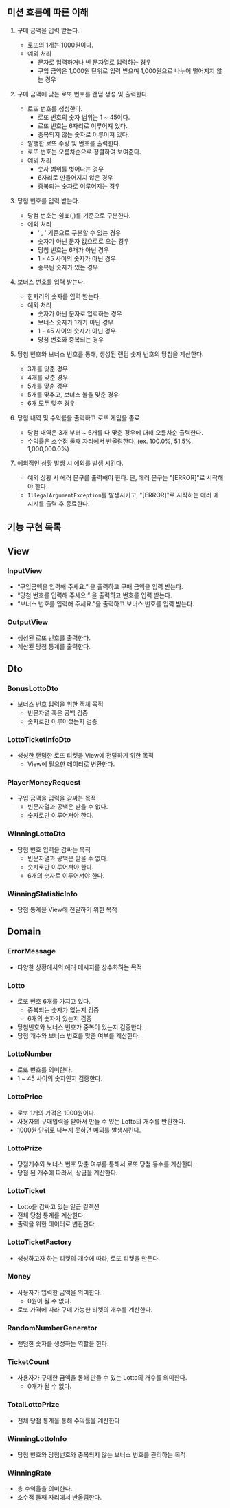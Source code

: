 ## 미션 흐름에 따른 이해

1. 구매 금액을 입력 받는다.
    - 로또의 1개는 1000원이다.
    - 예외 처리
        - 문자로 입력하거나 빈 문자열로 입력하는 경우
        - 구입 금액은 1,000원 단위로 입력 받으며 1,000원으로 나누어 떨어지지 않는 경우

2. 구매 금액에 맞는 로또 번호를 랜덤 생성 및 출력한다.
    - 로또 번호를 생성한다.
        - 로또 번호의 숫자 범위는 1 ~ 45이다.
        - 로또 번호는 6자리로 이루어져 있다.
        - 중복되지 않는 숫자로 이루어져 있다.
    - 발행한 로또 수량 및 번호를 출력한다.
    - 로또 번호는 오름차순으로 정렬하여 보여준다.
    - 예외 처리
        - 숫자 범위를 벗어나는 경우
        - 6자리로 만들어지지 않은 경우
        - 중복되는 숫자로 이루어지는 경우


3. 당첨 번호를 입력 받는다.
    - 당첨 번호는 쉼표(,)를 기준으로 구분한다.
    - 예외 처리
        - ‘ , ‘ 기준으로 구분할 수 없는 경우
        - 숫자가 아닌 문자 값으로로 오는 경우
        - 당첨 번호는 6개가 아닌 경우
        - 1 - 45 사이의 숫자가 아닌 경우
        - 중복된 숫자가 있는 경우

4. 보너스 번호를 입력 받는다.
    - 한자리의 숫자를 입력 받는다.
    - 예외 처리
        - 숫자가 아닌 문자로 입력하는 경우
        - 보너스 숫자가 1개가 아닌 경우
        - 1 - 45 사이의 숫자가 아닌 경우
        - 당첨 번호와 중복되는 경우

5. 당첨 번호와 보너스 번호를 통해, 생성된 랜덤 숫자 번호의 당첨을 계산한다.
    - 3개를 맞춘 경우
    - 4개를 맞춘 경우
    - 5개를 맞춘 경우
    - 5개를 맞추고, 보너스 볼을 맞춘 경우
    - 6개 모두 맞춘 경우

6. 당첨 내역 및 수익률을 출력하고 로또 게임을 종료
    - 당첨 내역은 3개 부터 ~ 6개를 다 맞춘 경우에 대해 오름차순 출력한다.
    - 수익률은 소수점 둘째 자리에서 반올림한다. (ex. 100.0%, 51.5%, 1,000,000.0%)

7. 예외적인 상황 발생 시 예외를 발생 시킨다.
    - 예외 상황 시 에러 문구를 출력해야 한다. 단, 에러 문구는 "[ERROR]"로 시작해야 한다.
    - `IllegalArgumentException`를 발생시키고, "[ERROR]"로 시작하는 에러 메시지를 출력 후 종료한다.

## 기능 구현 목록

## View

### InputView

- “구입금액을 입력해 주세요.” 을 출력하고 구매 금액을 입력 받는다.
- “당첨 번호를 입력해 주세요.” 을 출력하고 번호를 입력 받는다.
- “보너스 번호를 입력해 주세요.”을 출력하고 보너스 번호를 입력 받는다.

### OutputView

- 생성된 로또 번호를 출력한다.
- 계산된 당첨 통계를 출력한다.

## Dto

### BonusLottoDto

- 보너스 번호 입력을 위한 객체 목적
    - 빈문자열 혹은 공백 검증
    - 숫자로만 이루어졌는지 검증

### LottoTicketInfoDto

- 생성한 랜덤한 로또 티켓을 View에 전달하기 위한 목적
    - View에 필요한 데이터로 변환한다.

### PlayerMoneyRequest

- 구입 금액을 입력을 감싸는 목적
    - 빈문자열과 공백은 받을 수 없다.
    - 숫자로만 이루어져야 한다.

### WinningLottoDto

- 당첨 번호 입력을 감싸는 목적
    - 빈문자열과 공백은 받을 수 없다.
    - 숫자로만 이루어져야 한다.
    - 6개의 숫자로 이루어져야 한다.

### WinningStatisticInfo

- 당첨 통계을 View에 전달하기 위한 목적

## Domain

### ErrorMessage

- 다양한 상황에서의 에러 메시지를 상수화하는 목적

### Lotto

- 로또 번호 6개를 가지고 있다.
    - 중복되는 숫자가 없는지 검증
    - 6개의 숫자가 있는지 검증
- 당첨번호와 보너스 번호가 중복이 있는지 검증한다.
- 당첨 개수와 보너스 번호를 맞춘 여부를 계산한다.

### LottoNumber

- 로또 번호를 의미한다.
- 1 ~ 45 사이의 숫자인지 검증한다.

### LottoPrice

- 로또 1개의 가격은 1000원이다.
- 사용자의 구매입력을 받아서 만들 수 있는 Lotto의 개수를 반환한다.
- 1000원 단위로 나누지 못하면 예외를 발생시킨다.

### LottoPrize

- 당첨개수와 보너스 번호 맞춘 여부를 통해서 로또 당첨 등수를 계산한다.
- 당첨 된 개수에 따라서, 상금을 계산한다.

### LottoTicket

- Lotto을 감싸고 있는 일급 컬렉션
- 전체 당첨 통계를 계산한다.
- 출력을 위한 데이터로 변환한다.

### LottoTicketFactory

- 생성하고자 하는 티켓의 개수에 따라, 로또 티켓을 만든다.

### Money

- 사용자가 입력한 금액을 의미한다.
    - 0원이 될 수 없다.
- 로또 가격에 따라 구매 가능한 티켓의 개수를 계산한다.

### RandomNumberGenerator

- 랜덤한 숫자를 생성하는 역할을 한다.

### TicketCount

- 사용자가 구매한 금액을 통해 만들 수 있는 Lotto의 개수를 의미한다.
    - 0개가 될 수 없다.

### TotalLottoPrize

- 전체 당첨 통계을 통해 수익률을 계산한다

### WinningLottoInfo

- 당첨 번호와 당첨번호와 중복되지 않는 보너스 번호를 관리하는 목적

### WinningRate

- 총 수익율을 의미한다.
- 소수점 둘째 자리에서 반올림한다.
